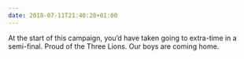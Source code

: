 ```yaml
---
date: 2018-07-11T21:40:28+01:00
---
```

At the start of this campaign, you’d have taken going to extra-time in a semi-final. Proud of the Three Lions. Our boys are coming home.
